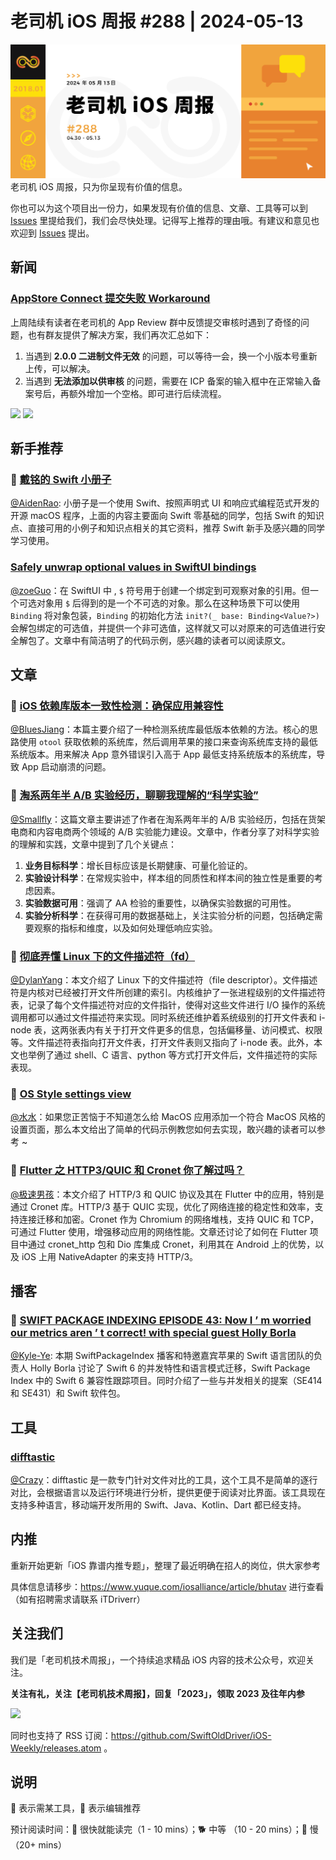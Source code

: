 # 老司机 iOS 周报 #288 | 2024-05-13

![ios-weekly](https://github.com/SwiftOldDriver/iOS-Weekly/blob/master/assets/weekly-header/288.jpg?raw=true)
老司机 iOS 周报，只为你呈现有价值的信息。

你也可以为这个项目出一份力，如果发现有价值的信息、文章、工具等可以到 [Issues](https://github.com/SwiftOldDriver/iOS-Weekly/issues) 里提给我们，我们会尽快处理。记得写上推荐的理由哦。有建议和意见也欢迎到 [Issues](https://github.com/SwiftOldDriver/iOS-Weekly/issues) 提出。

## 新闻

### [AppStore Connect 提交失败 Workaround](https://github.com/SwiftOldDriver/iOS-Weekly/issues/4537)

上周陆续有读者在老司机的 App Review 群中反馈提交审核时遇到了奇怪的问题，也有群友提供了解决方案，我们再次汇总如下：

1. 当遇到 **2.0.0 二进制文件无效** 的问题，可以等待一会，换一个小版本号重新上传，可以解决。
2. 当遇到 **无法添加以供审核** 的问题，需要在 ICP 备案的输入框中在正常输入备案号后，再额外增加一个空格。即可进行后续流程。

![](https://github.com/SwiftOldDriver/iOS-Weekly/assets/20059859/7585173a-d8ed-431b-b4e5-2b195b0d3350)
![](https://github.com/SwiftOldDriver/iOS-Weekly/assets/20059859/2a8fb6a0-8706-42b3-982a-d7615cb79f44)


## 新手推荐

### 🌟 [戴铭的 Swift 小册子](https://github.com/ming1016/SwiftPamphletApp)

[@AidenRao](https://weibo.com/AidenRao): 小册子是一个使用 Swift、按照声明式 UI 和响应式编程范式开发的开源 macOS 程序，上面的内容主要面向 Swift 零基础的同学，包括 Swift 的知识点、直接可用的小例子和知识点相关的其它资料，推荐 Swift 新手及感兴趣的同学学习使用。

###  [Safely unwrap optional values in SwiftUI bindings](https://www.polpiella.dev/safely-unwrap-optional-value-in-swiftui-binding/)

[@zoeGuo](https://github.com/zoeGuo)：在 SwiftUI 中 , `$` 符号用于创建一个绑定到可观察对象的引用。但一个可选对象用 `$` 后得到的是一个不可选的对象。那么在这种场景下可以使用 `Binding` 将对象包装，`Binding` 的初始化方法 `init?(_ base: Binding<Value?>)` 会解包绑定的可选值，并提供一个非可选值，这样就又可以对原来的可选值进行安全解包了。文章中有简洁明了的代码示例，感兴趣的读者可以阅读原文。

## 文章

### 🐎 [iOS 依赖库版本一致性检测：确保应用兼容性](https://juejin.cn/post/7358011504967925812)

[@BluesJiang](https://github.com/BluesJiang)：本篇主要介绍了一种检测系统库最低版本依赖的方法。核心的思路使用 `otool` 获取依赖的系统库，然后调用苹果的接口来查询系统库支持的最低系统版本。用来解决 App 意外错误引入高于 App 最低支持系统版本的系统库，导致 App 启动崩溃的问题。

### 🐎 [淘系两年半 A/B 实验经历，聊聊我理解的“科学实验”](https://mp.weixin.qq.com/s/-durED9M0UMqhT0i2S67lQ)

[@Smallfly](https://github.com/iostalks)：这篇文章主要讲述了作者在淘系两年半的 A/B 实验经历，包括在货架电商和内容电商两个领域的 A/B 实验能力建设。文章中，作者分享了对科学实验的理解和实践，文章中提到了几个关键点：
1. **业务目标科学**：增长目标应该是长期健康、可量化验证的。
2. **实验设计科学**：在常规实验中，样本组的同质性和样本间的独立性是重要的考虑因素。
3. **实验数据可用**：强调了 AA 检验的重要性，以确保实验数据的可用性。
4. **实验分析科学**：在获得可用的数据基础上，关注实验分析的问题，包括确定需要观察的指标和维度，以及如何处理低响应实验。

### 🐎 [彻底弄懂 Linux 下的文件描述符（fd）](https://yushuaige.github.io/2020/08/14/%E5%BD%BB%E5%BA%95%E5%BC%84%E6%87%82%20Linux%20%E4%B8%8B%E7%9A%84%E6%96%87%E4%BB%B6%E6%8F%8F%E8%BF%B0%E7%AC%A6%EF%BC%88fd%EF%BC%89/#1%E3%80%81%E4%BB%8E%E4%B8%80%E4%B8%AA%E6%9C%80%E5%B8%B8%E8%A7%81%E7%9A%84%E4%BE%8B%E5%AD%90%E8%AF%B4%E8%B5%B7/)

[@DylanYang](https://github.com/Dylan19Yang)：本文介绍了 Linux 下的文件描述符（file descriptor）。文件描述符是内核对已经被打开文件所创建的索引。内核维护了一张进程级别的文件描述符表，记录了每个文件描述符对应的文件指针，使得对这些文件进行 I/O 操作的系统调用都可以通过文件描述符来实现。同时系统还维护着系统级别的打开文件表和 i-node 表，这两张表内有关于打开文件更多的信息，包括偏移量、访问模式、权限等。文件描述符表指向打开文件表，打开文件表则又指向了 i-node 表。此外，本文也举例了通过 shell、C 语言、python 等方式打开文件后，文件描述符的实际表现。

### 🐎 [OS Style settings view](https://paulpeelen.com/SettingsView)

[@水水](https://xuyanlan.com/categories/iOS/)：如果您正苦恼于不知道怎么给 MacOS 应用添加一个符合 MacOS 风格的设置页面，那么本文给出了简单的代码示例教您如何去实现，敢兴趣的读者可以参考 ~

### 🐎 [Flutter 之 HTTP3/QUIC 和 Cronet 你了解过吗？](https://mp.weixin.qq.com/s/InAzeSa-2YeV2oo6gnykhg)

[@极速男孩](https://github.com/ztlyyznf001/)：本文介绍了 HTTP/3 和 QUIC 协议及其在 Flutter 中的应用，特别是通过 Cronet 库。HTTP/3 基于 QUIC 实现，优化了网络连接的稳定性和效率，支持连接迁移和加密。Cronet 作为 Chromium 的网络堆栈，支持 QUIC 和 TCP，可通过 Flutter 使用，增强移动应用的网络性能。文章还讨论了如何在 Flutter 项目中通过 cronet_http 包和 Dio 库集成 Cronet，利用其在 Android 上的优势，以及 iOS 上用 NativeAdapter 的来支持 HTTP/3。

## 播客

### 🐢 [SWIFT PACKAGE INDEXING EPISODE 43: Now I ’ m worried our metrics aren ’ t correct! with special guest Holly Borla](https://share.transistor.fm/s/2d4b1ba7)

[@Kyle-Ye](https://github.com/Kyle-Ye): 本期 SwiftPackageIndex 播客和特邀嘉宾苹果的 Swift 语言团队的负责人 Holly Borla 讨论了 Swift 6 的并发特性和语言模式迁移，Swift Package Index 中的 Swift 6 兼容性跟踪项目。同时介绍了一些与并发相关的提案（SE414 和 SE431）和 Swift 软件包。

## 工具

### [difftastic](https://difftastic.wilfred.me.uk/)

[@Crazy](https://github.com/jiyan135960)：difftastic 是一款专门针对文件对比的工具，这个工具不是简单的逐行对比，会根据语言以及运行环境进行分析，提供更便于阅读对比界面。该工具现在支持多种语言，移动端开发所用的 Swift、Java、Kotlin、Dart 都已经支持。

## 内推

重新开始更新「iOS 靠谱内推专题」，整理了最近明确在招人的岗位，供大家参考

具体信息请移步：https://www.yuque.com/iosalliance/article/bhutav 进行查看（如有招聘需求请联系 iTDriverr）

## 关注我们

我们是「老司机技术周报」，一个持续追求精品 iOS 内容的技术公众号，欢迎关注。

**关注有礼，关注【老司机技术周报】，回复「2023」，领取 2023 及往年内参**

![](https://github.com/SwiftOldDriver/iOS-Weekly/blob/master/assets/qrcode_for_wechat.jpg?raw=true)

同时也支持了 RSS 订阅：https://github.com/SwiftOldDriver/iOS-Weekly/releases.atom 。

## 说明

🚧 表示需某工具，🌟 表示编辑推荐

预计阅读时间：🐎 很快就能读完（1 - 10 mins）；🐕 中等 （10 - 20 mins）；🐢 慢（20+ mins）
